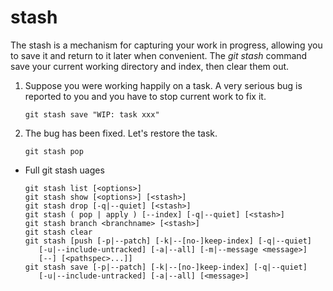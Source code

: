 # stash

The stash is a mechanism for capturing your work in progress, allowing you to save it and return to it later when convenient. The *git stash* command save your current working directory and index, then clear them out.

<div grid="~ cols-2 gap-8" class="justify-items-center">

<div>

1. Suppose you were working happily on a task. A very serious bug is reported to you and you have to stop current work to fix it.
   ```shell {monaco}
   git stash save "WIP: task xxx"
   ```

</div>

<div>

2. The bug has been fixed. Let's restore the task.
   ```shell {monaco}
   git stash pop
   ```

</div>

</div>

- Full git stash uages
   ```shell
   git stash list [<options>]
   git stash show [<options>] [<stash>]
   git stash drop [-q|--quiet] [<stash>]
   git stash ( pop | apply ) [--index] [-q|--quiet] [<stash>]
   git stash branch <branchname> [<stash>]
   git stash clear
   git stash [push [-p|--patch] [-k|--[no-]keep-index] [-q|--quiet]
      [-u|--include-untracked] [-a|--all] [-m|--message <message>]
      [--] [<pathspec>...]]
   git stash save [-p|--patch] [-k|--[no-]keep-index] [-q|--quiet]
      [-u|--include-untracked] [-a|--all] [<message>]
   ```